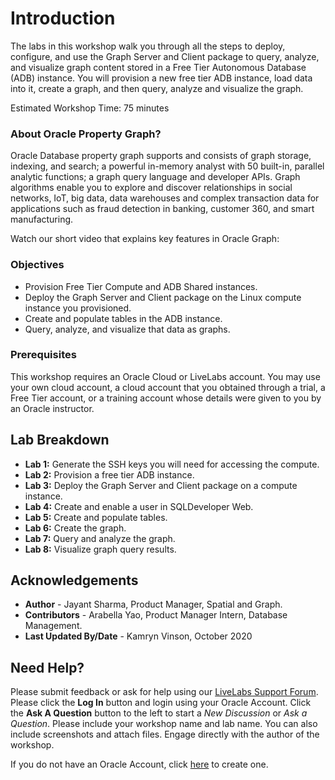 #  Introduction                               

The labs in this workshop walk you through all the steps to  deploy, configure, and use the Graph Server and Client package to query, analyze, and visualize graph content stored in a Free Tier Autonomous Database (ADB) instance. You will provision a new free tier ADB instance, load data into it, create a graph, and then query, analyze and visualize the graph.

Estimated Workshop Time: 75 minutes

### About Oracle Property Graph?
Oracle Database property graph supports and consists of graph storage, indexing, and search; a powerful in-memory analyst with 50 built-in, parallel analytic functions; a graph query language and developer APIs. Graph algorithms enable you to explore and discover relationships in social networks, IoT, big data, data warehouses and complex transaction data for applications such as fraud detection in banking, customer 360, and smart manufacturing.

Watch our short video that explains key features in Oracle Graph:

[](youtube:-DYVgYJPbQA)


### Objectives
- Provision Free Tier Compute and ADB Shared instances.
- Deploy the Graph Server and Client package on the Linux compute instance you provisioned.
- Create and populate tables in the ADB instance.
- Query, analyze, and visualize that data as graphs.


### Prerequisites
This workshop requires an Oracle Cloud or LiveLabs account. You may use your own cloud account, a cloud account that you obtained through a trial, a Free Tier account, or a training account whose details were given to you by an Oracle instructor.


## Lab Breakdown
- **Lab 1:** Generate the SSH keys you will need for accessing the compute.
- **Lab 2:** Provision a free tier ADB instance.
- **Lab 3:** Deploy the Graph Server and Client package on a compute instance.
- **Lab 4:** Create and enable a user in SQLDeveloper Web.
- **Lab 5:** Create and populate tables.
- **Lab 6:** Create the graph.
- **Lab 7:** Query and analyze the graph.
- **Lab 8:** Visualize graph query results.

## Acknowledgements
- **Author** - Jayant Sharma, Product Manager, Spatial and Graph.  
- **Contributors** - Arabella Yao, Product Manager Intern, Database Management.
- **Last Updated By/Date** - Kamryn Vinson, October 2020

## Need Help?
Please submit feedback or ask for help using our [LiveLabs Support Forum](https://community.oracle.com/tech/developers/categories/oracle-graph). Please click the **Log In** button and login using your Oracle Account. Click the **Ask A Question** button to the left to start a *New Discussion* or *Ask a Question*.  Please include your workshop name and lab name.  You can also include screenshots and attach files.  Engage directly with the author of the workshop.

If you do not have an Oracle Account, click [here](https://profile.oracle.com/myprofile/account/create-account.jspx) to create one.
